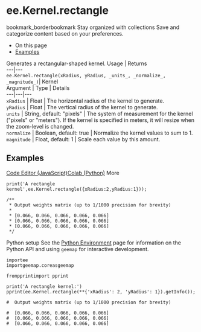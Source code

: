 
#  ee.Kernel.rectangle
bookmark_borderbookmark Stay organized with collections  Save and categorize content based on your preferences.
  * On this page
  * [Examples](https://developers.google.com/earth-engine/apidocs/ee-kernel-rectangle#examples)


Generates a rectangular-shaped kernel.
Usage | Returns  
---|---  
`ee.Kernel.rectangle(xRadius, yRadius, _units_, _normalize_, _magnitude_)`|  Kernel  
Argument | Type | Details  
---|---|---  
`xRadius` | Float | The horizontal radius of the kernel to generate.  
`yRadius` | Float | The vertical radius of the kernel to generate.  
`units` | String, default: "pixels" | The system of measurement for the kernel ("pixels" or "meters"). If the kernel is specified in meters, it will resize when the zoom-level is changed.  
`normalize` | Boolean, default: true | Normalize the kernel values to sum to 1.  
`magnitude` | Float, default: 1 | Scale each value by this amount.  
## Examples
[Code Editor (JavaScript)](https://developers.google.com/earth-engine/apidocs/ee-kernel-rectangle#code-editor-javascript-sample)[Colab (Python)](https://developers.google.com/earth-engine/apidocs/ee-kernel-rectangle#colab-python-sample) More
```
print('A rectangle kernel',ee.Kernel.rectangle({xRadius:2,yRadius:1}));

/**
 * Output weights matrix (up to 1/1000 precision for brevity)
 *
 * [0.066, 0.066, 0.066, 0.066, 0.066]
 * [0.066, 0.066, 0.066, 0.066, 0.066]
 * [0.066, 0.066, 0.066, 0.066, 0.066]
 */
```
Python setup
See the [ Python Environment](https://developers.google.com/earth-engine/guides/python_install) page for information on the Python API and using `geemap` for interactive development.
```
importee
importgeemap.coreasgeemap
```
```
frompprintimport pprint

print('A rectangle kernel:')
pprint(ee.Kernel.rectangle(**{'xRadius': 2, 'yRadius': 1}).getInfo());

#  Output weights matrix (up to 1/1000 precision for brevity)

#  [0.066, 0.066, 0.066, 0.066, 0.066]
#  [0.066, 0.066, 0.066, 0.066, 0.066]
#  [0.066, 0.066, 0.066, 0.066, 0.066]
```

